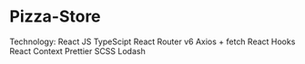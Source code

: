 # Pizza-Store

Technology:
React JS
TypeScipt
React Router v6
Axios + fetch
React Hooks
React Context
Prettier
SCSS
Lodash
